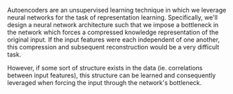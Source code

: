 Autoencoders are an unsupervised learning technique in which we leverage neural networks for the task of representation learning. Specifically, we'll design a neural network architecture such that we impose a bottleneck in the network which forces a compressed knowledge representation of the original input. If the input features were each independent of one another, this compression and subsequent reconstruction would be a very difficult task. 

However, if some sort of structure exists in the data (ie. correlations between input features), this structure can be learned and consequently leveraged when forcing the input through the network's bottleneck.